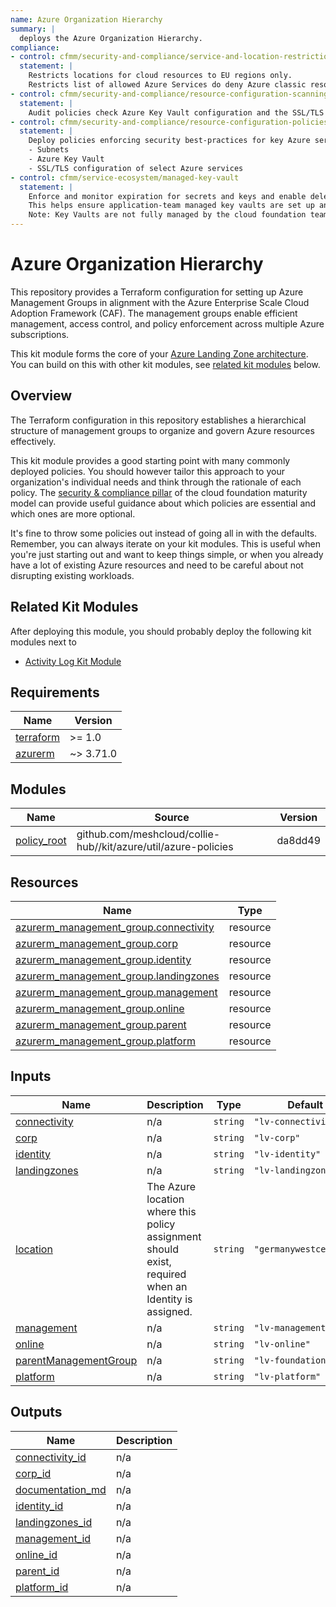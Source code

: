 ```yaml
---
name: Azure Organization Hierarchy
summary: |
  deploys the Azure Organization Hierarchy.
compliance:
- control: cfmm/security-and-compliance/service-and-location-restrictions
  statement: |
    Restricts locations for cloud resources to EU regions only.
    Restricts list of allowed Azure Services do deny Azure classic resources.
- control: cfmm/security-and-compliance/resource-configuration-scanning
  statement: |
    Audit policies check Azure Key Vault configuration and the SSL/TLS configuration of select Azure services.
- control: cfmm/security-and-compliance/resource-configuration-policies
  statement: |
    Deploy policies enforcing security best-practices for key Azure services
    - Subnets
    - Azure Key Vault
    - SSL/TLS configuration of select Azure services
- control: cfmm/service-ecosystem/managed-key-vault
  statement: |
    Enforce and monitor expiration for secrets and keys and enable deletion protection.
    This helps ensure application-team managed key vaults are set up and configured according to best practices.
    Note: Key Vaults are not fully managed by the cloud foundation team, they stay within the application teams responsibility.
---
```


# Azure Organization Hierarchy

This repository provides a Terraform configuration for setting up Azure Management Groups in alignment with the Azure Enterprise Scale Cloud Adoption Framework (CAF). The management groups enable efficient management, access control, and policy enforcement across multiple Azure subscriptions.

This kit module forms the core of your [Azure Landing Zone architecture](https://learn.microsoft.com/en-us/azure/cloud-adoption-framework/ready/landing-zone/#azure-landing-zone-architecture). You can build on this with other kit
modules, see [related kit modules](#related-kit-modules) below.

## Overview

The Terraform configuration in this repository establishes a hierarchical structure of management groups to organize and govern Azure resources effectively.

This kit module provides a good starting point with many commonly deployed policies.
You should however tailor this approach to your organization's individual needs and think through the rationale
of each policy. The [security & compliance pillar](https://cloudfoundation.org/maturity-model/security-and-compliance/) of the cloud foundation maturity model can provide useful guidance about which policies are essential and which ones are more optional.

It's fine to throw some policies out instead of going all in with the defaults. Remember, you can always iterate on
your kit modules. This is useful when you're just starting out and want to keep things simple, or when you already have
a lot of existing Azure resources and need to be careful about not disrupting existing workloads.

## Related Kit Modules

After deploying this module, you should probably deploy the following kit modules next to

- [Activity Log Kit Module](../activity-log/README.md)
<!-- TODO
- [Corp Kit Module](../corp/README.md)
- landing zones
- -->

<!-- BEGIN_TF_DOCS -->
## Requirements

| Name | Version |
|------|---------|
| <a name="requirement_terraform"></a> [terraform](#requirement\_terraform) | >= 1.0 |
| <a name="requirement_azurerm"></a> [azurerm](#requirement\_azurerm) | ~> 3.71.0 |

## Modules

| Name | Source | Version |
|------|--------|---------|
| <a name="module_policy_root"></a> [policy\_root](#module\_policy\_root) | github.com/meshcloud/collie-hub//kit/azure/util/azure-policies | da8dd49 |

## Resources

| Name | Type |
|------|------|
| [azurerm_management_group.connectivity](https://registry.terraform.io/providers/hashicorp/azurerm/latest/docs/resources/management_group) | resource |
| [azurerm_management_group.corp](https://registry.terraform.io/providers/hashicorp/azurerm/latest/docs/resources/management_group) | resource |
| [azurerm_management_group.identity](https://registry.terraform.io/providers/hashicorp/azurerm/latest/docs/resources/management_group) | resource |
| [azurerm_management_group.landingzones](https://registry.terraform.io/providers/hashicorp/azurerm/latest/docs/resources/management_group) | resource |
| [azurerm_management_group.management](https://registry.terraform.io/providers/hashicorp/azurerm/latest/docs/resources/management_group) | resource |
| [azurerm_management_group.online](https://registry.terraform.io/providers/hashicorp/azurerm/latest/docs/resources/management_group) | resource |
| [azurerm_management_group.parent](https://registry.terraform.io/providers/hashicorp/azurerm/latest/docs/resources/management_group) | resource |
| [azurerm_management_group.platform](https://registry.terraform.io/providers/hashicorp/azurerm/latest/docs/resources/management_group) | resource |

## Inputs

| Name | Description | Type | Default | Required |
|------|-------------|------|---------|:--------:|
| <a name="input_connectivity"></a> [connectivity](#input\_connectivity) | n/a | `string` | `"lv-connectivity"` | no |
| <a name="input_corp"></a> [corp](#input\_corp) | n/a | `string` | `"lv-corp"` | no |
| <a name="input_identity"></a> [identity](#input\_identity) | n/a | `string` | `"lv-identity"` | no |
| <a name="input_landingzones"></a> [landingzones](#input\_landingzones) | n/a | `string` | `"lv-landingzones"` | no |
| <a name="input_location"></a> [location](#input\_location) | The Azure location where this policy assignment should exist, required when an Identity is assigned. | `string` | `"germanywestcentral"` | no |
| <a name="input_management"></a> [management](#input\_management) | n/a | `string` | `"lv-management"` | no |
| <a name="input_online"></a> [online](#input\_online) | n/a | `string` | `"lv-online"` | no |
| <a name="input_parentManagementGroup"></a> [parentManagementGroup](#input\_parentManagementGroup) | n/a | `string` | `"lv-foundation"` | no |
| <a name="input_platform"></a> [platform](#input\_platform) | n/a | `string` | `"lv-platform"` | no |

## Outputs

| Name | Description |
|------|-------------|
| <a name="output_connectivity_id"></a> [connectivity\_id](#output\_connectivity\_id) | n/a |
| <a name="output_corp_id"></a> [corp\_id](#output\_corp\_id) | n/a |
| <a name="output_documentation_md"></a> [documentation\_md](#output\_documentation\_md) | n/a |
| <a name="output_identity_id"></a> [identity\_id](#output\_identity\_id) | n/a |
| <a name="output_landingzones_id"></a> [landingzones\_id](#output\_landingzones\_id) | n/a |
| <a name="output_management_id"></a> [management\_id](#output\_management\_id) | n/a |
| <a name="output_online_id"></a> [online\_id](#output\_online\_id) | n/a |
| <a name="output_parent_id"></a> [parent\_id](#output\_parent\_id) | n/a |
| <a name="output_platform_id"></a> [platform\_id](#output\_platform\_id) | n/a |
<!-- END_TF_DOCS -->
